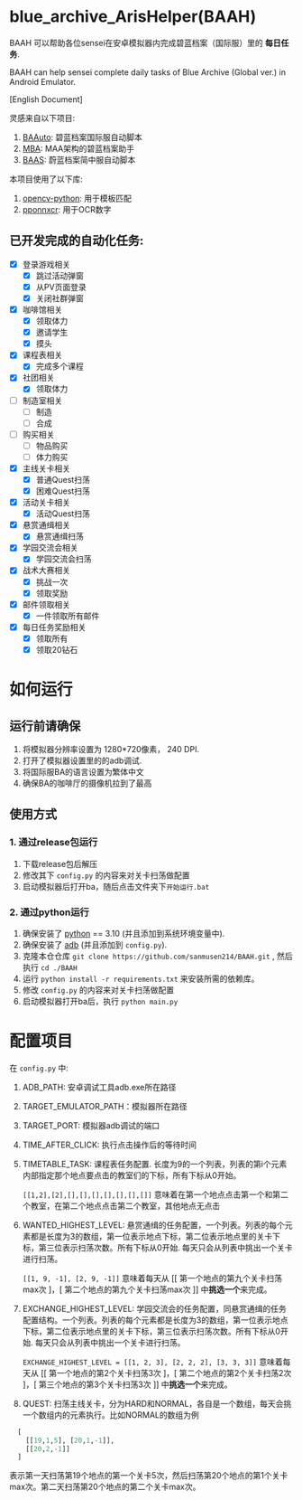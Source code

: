 # blue_archive_ArisHelper(BAAH)

BAAH 可以帮助各位sensei在安卓模拟器内完成碧蓝档案（国际服）里的 **每日任务**.

BAAH can help sensei complete daily tasks of Blue Archive (Global ver.) in Android Emulator.

[English Document]

灵感来自以下项目:

1. [BAAuto](https://github.com/RedDeadDepresso/BAAuto): 碧蓝档案国际服自动脚本
2. [MBA](https://github.com/MaaAssistantArknights/MBA): MAA架构的碧蓝档案助手
3. [BAAS](https://github.com/pur1fying/blue_archive_auto_script): 蔚蓝档案简中服自动脚本

本项目使用了以下库: 

1. [opencv-python](https://github.com/opencv/opencv): 用于模板匹配
2. [pponnxcr](https://github.com/hgjazhgj/pponnxcr): 用于OCR数字

## 已开发完成的自动化任务:

- [x] 登录游戏相关
  - [x] 跳过活动弹窗
  - [x] 从PV页面登录
  - [x] 关闭社群弹窗

- [x] 咖啡馆相关
  - [x] 领取体力
  - [x] 邀请学生
  - [x] 摸头
- [x] 课程表相关
  - [x] 完成多个课程
- [x] 社团相关
  - [x] 领取体力
- [ ] 制造室相关
  - [ ] 制造
  - [ ] 合成
- [ ] 购买相关
  - [ ] 物品购买
  - [ ] 体力购买

- [x] 主线关卡相关
  - [x] 普通Quest扫荡
  - [x] 困难Quest扫荡
- [x] 活动关卡相关
  - [x] 活动Quest扫荡
- [x] 悬赏通缉相关
  - [x] 悬赏通缉扫荡
- [x] 学园交流会相关
  - [x] 学园交流会扫荡
- [x] 战术大赛相关
  - [x] 挑战一次
  - [x] 领取奖励
- [x] 邮件领取相关
  - [x] 一件领取所有邮件
- [x] 每日任务奖励相关
  - [x] 领取所有
  - [x] 领取20钻石

# 如何运行

## 运行前请确保

1. 将模拟器分辨率设置为 1280*720像素， 240 DPI.
2. 打开了模拟器设置里的的adb调试.
3. 将国际服BA的语言设置为繁体中文
4. 确保BA的咖啡厅的摄像机拉到了最高

## 使用方式

### 1. 通过release包运行

1. 下载release包后解压
2. 修改其下 `config.py` 的内容来对关卡扫荡做配置
3. 启动模拟器后打开ba，随后点击文件夹下`开始运行.bat`

### 2. 通过python运行

1. 确保安装了 [python](https://www.python.org/downloads/) == 3.10 (并且添加到系统环境变量中).
2. 确保安装了 [adb](https://developer.android.com/studio/releases/platform-tools) (并且添加到 `config.py`).
3. 克隆本仓仓库 `git clone https://github.com/sanmusen214/BAAH.git` ,  然后执行 `cd ./BAAH`
4. 运行 `python install -r requirements.txt` 来安装所需的依赖库。
5. 修改 `config.py` 的内容来对关卡扫荡做配置
6. 启动模拟器打开ba后，执行 `python main.py`

# 配置项目

在 `config.py` 中:

1. ADB_PATH: 安卓调试工具adb.exe所在路径
2. TARGET_EMULATOR_PATH：模拟器所在路径
3. TARGET_PORT: 模拟器adb调试的端口
4. TIME_AFTER_CLICK: 执行点击操作后的等待时间
5. TIMETABLE_TASK: 课程表任务配置. 长度为9的一个列表，列表的第i个元素内部指定那个地点要点击的教室们的下标，所有下标从0开始。
   
   `[[1,2],[2],[],[],[],[],[],[],[]]` 意味着在第一个地点点击第一个和第二个教室，在第二个地点点击第二个教室，其他地点无点击

6. WANTED_HIGHEST_LEVEL: 悬赏通缉的任务配置，一个列表。列表的每个元素都是长度为3的数组，第一位表示地点下标，第二位表示地点里的关卡下标，第三位表示扫荡次数。所有下标从0开始. 每天只会从列表中挑出一个关卡进行扫荡。
   
   `[[1, 9, -1], [2, 9, -1]]` 意味着每天从 [[ 第一个地点的第九个关卡扫荡max次 ]，[ 第二个地点的第九个关卡扫荡max次 ]] 中**挑选一个**来完成。

7. EXCHANGE_HIGHEST_LEVEL: 学园交流会的任务配置，同悬赏通缉的任务配置结构。一个列表。列表的每个元素都是长度为3的数组，第一位表示地点下标，第二位表示地点里的关卡下标，第三位表示扫荡次数。所有下标从0开始. 每天只会从列表中挑出一个关卡进行扫荡。

   `EXCHANGE_HIGHEST_LEVEL = [[1, 2, 3], [2, 2, 2], [3, 3, 3]]` 意味着每天从 [[ 第一个地点的第2个关卡扫荡3次 ]，[ 第二个地点的第2个关卡扫荡2次 ]，[ 第三个地点的第3个关卡扫荡3次 ]] 中**挑选一个**来完成。

8. QUEST: 扫荡主线关卡，分为HARD和NORMAL，各自是一个数组，每天会挑一个数组内的元素执行。比如NORMAL的数组为例
```python
  [
    [[19,1,5], [20,1,-1]],
    [[20,2,-1]]
  ]
```
表示第一天扫荡第19个地点的第一个关卡5次，然后扫荡第20个地点的第1个关卡max次。第二天扫荡第20个地点的第二个关卡max次。
